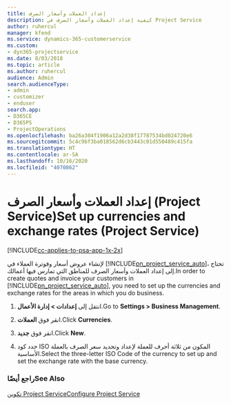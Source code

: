 ```yaml
---
title: إعداد العملات وأسعار الصرف
description: كيفية إعداد العملات وأسعار الصرف في Project Service
author: ruhercul
manager: kfend
ms.service: dynamics-365-customerservice
ms.custom:
- dyn365-projectservice
ms.date: 8/03/2018
ms.topic: article
ms.author: ruhercul
audience: Admin
search.audienceType:
- admin
- customizer
- enduser
search.app:
- D365CE
- D365PS
- ProjectOperations
ms.openlocfilehash: ba26a304f1906a12a2d38f17787534bd024720e6
ms.sourcegitcommit: 5c4c9bf3ba018562d6cb3443c01d550489c415fa
ms.translationtype: HT
ms.contentlocale: ar-SA
ms.lasthandoff: 10/16/2020
ms.locfileid: "4070862"
---
```

# <a name="set-up-currencies-and-exchange-rates-project-service"></a><span data-ttu-id="92c14-103">إعداد العملات وأسعار الصرف (Project Service)</span><span class="sxs-lookup"><span data-stu-id="92c14-103">Set up currencies and exchange rates (Project Service)</span></span>

[!INCLUDE[cc-applies-to-psa-app-1x-2x](../includes/cc-applies-to-psa-app-1x-2x.md)]

<span data-ttu-id="92c14-104">لإنشاء عروض أسعار وفوترة العملاء في [!INCLUDE[pn_project_service_auto](../includes/pn-project-service-auto.md)]، تحتاج إلى إعداد العملات وأسعار الصرف للمناطق التي تمارس فيها أعمالك.</span><span class="sxs-lookup"><span data-stu-id="92c14-104">In order to create quotes and invoice your customers in [!INCLUDE[pn_project_service_auto](../includes/pn-project-service-auto.md)], you need to set up the currencies and exchange rates for the areas in which you do business.</span></span>  
  
1.  <span data-ttu-id="92c14-105">انتقل إلى **إعدادات > إدارة الأعمال**.</span><span class="sxs-lookup"><span data-stu-id="92c14-105">Go to **Settings > Business Management**.</span></span>  
  
2.  <span data-ttu-id="92c14-106">انقر فوق **العملات‏‎**.</span><span class="sxs-lookup"><span data-stu-id="92c14-106">Click **Currencies**.</span></span>  
  
3.  <span data-ttu-id="92c14-107">انقر فوق **جديد**.</span><span class="sxs-lookup"><span data-stu-id="92c14-107">Click **New**.</span></span>  
  
4.  <span data-ttu-id="92c14-108">حدد كود ISO المكون من ثلاثة أحرف للعملة لإعداد وتحديد سعر الصرف بالعملة الأساسية.</span><span class="sxs-lookup"><span data-stu-id="92c14-108">Select the three-letter ISO Code of the currency to set up and set the exchange rate with the base currency.</span></span>  
  
### <a name="see-also"></a><span data-ttu-id="92c14-109">راجع أيضًا</span><span class="sxs-lookup"><span data-stu-id="92c14-109">See Also</span></span>  
 [<span data-ttu-id="92c14-110">تكوين Project Service</span><span class="sxs-lookup"><span data-stu-id="92c14-110">Configure Project Service</span></span>](../psa/configure.md)
